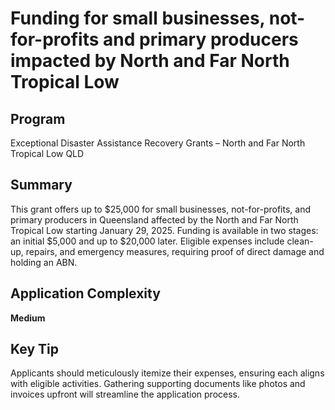 # Funding for small businesses, not-for-profits and primary producers impacted by North and Far North Tropical Low
  
## Program
Exceptional Disaster Assistance Recovery Grants – North and Far North Tropical Low QLD

## Summary
This grant offers up to $25,000 for small businesses, not-for-profits, and primary producers in Queensland affected by the North and Far North Tropical Low starting January 29, 2025. Funding is available in two stages: an initial $5,000 and up to $20,000 later. Eligible expenses include clean-up, repairs, and emergency measures, requiring proof of direct damage and holding an ABN.

## Application Complexity
**Medium**

## Key Tip
Applicants should meticulously itemize their expenses, ensuring each aligns with eligible activities. Gathering supporting documents like photos and invoices upfront will streamline the application process.
